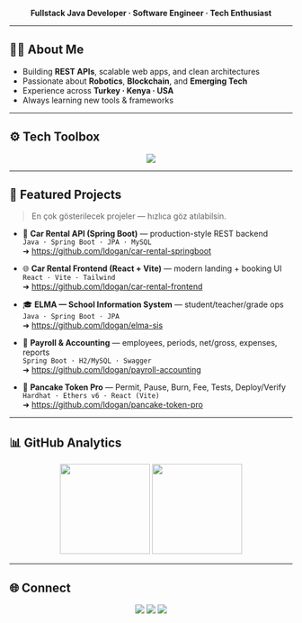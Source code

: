<p align="center">
  <b>Fullstack Java Developer · Software Engineer · Tech Enthusiast</b>
</p>

---

## 🧑‍🚀 About Me
- Building **REST APIs**, scalable web apps, and clean architectures  
- Passionate about **Robotics**, **Blockchain**, and **Emerging Tech**  
- Experience across **Turkey · Kenya · USA**  
- Always learning new tools & frameworks  

---

## ⚙️ Tech Toolbox
<p align="center">
  <img src="https://skillicons.dev/icons?i=java,spring,hibernate,mysql,react,tailwind,docker,aws,git,python,cs,blender" />
</p>

---

## 🚀 Featured Projects
> En çok gösterilecek projeler — hızlıca göz atılabilsin.

- 🚗 **Car Rental API (Spring Boot)** — production-style REST backend  
  `Java · Spring Boot · JPA · MySQL`  
  ➜ https://github.com/ldogan/car-rental-springboot

- 🌐 **Car Rental Frontend (React + Vite)** — modern landing + booking UI  
  `React · Vite · Tailwind`  
  ➜ https://github.com/ldogan/car-rental-frontend

- 🎓 **ELMA — School Information System** — student/teacher/grade ops  
  `Java · Spring Boot · JPA`  
  ➜ https://github.com/ldogan/elma-sis

- 💼 **Payroll & Accounting** — employees, periods, net/gross, expenses, reports  
  `Spring Boot · H2/MySQL · Swagger`  
  ➜ https://github.com/ldogan/payroll-accounting

- 🥞 **Pancake Token Pro** — Permit, Pause, Burn, Fee, Tests, Deploy/Verify  
  `Hardhat · Ethers v6 · React (Vite)`  
  ➜ https://github.com/ldogan/pancake-token-pro

---

## 📊 GitHub Analytics
<p align="center">
  <img src="https://github-readme-stats.vercel.app/api?username=ldogan&theme=tokyonight&show_icons=true" height="160" />
  <img src="https://github-readme-streak-stats.herokuapp.com?user=ldogan&theme=tokyonight&hide_border=false" height="160" />
</p>

---

## 🌐 Connect
<p align="center">
  <a href="https://linkedin.com/in/dgnlutfullah"><img src="https://img.shields.io/badge/LinkedIn-%230077B5?logo=linkedin&logoColor=white&style=for-the-badge" /></a>
  <a href="https://twitter.com/ldgn07"><img src="https://img.shields.io/badge/Twitter-%231DA1F2?logo=twitter&logoColor=white&style=for-the-badge" /></a>
  <a href="https://instagram.com/ltfllhdgn"><img src="https://img.shields.io/badge/Instagram-%23E4405F?logo=instagram&logoColor=white&style=for-the-badge" /></a>
</p>
